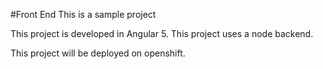 #Front End
This is a sample project

This project is developed in Angular 5.
This project uses a node backend.

This project will be deployed on openshift.
   